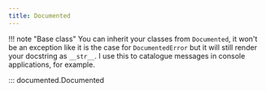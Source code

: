 ```yaml
---
title: Documented
---
```


!!! note "Base class"
    You can inherit your classes from `Documented`, it won't be an exception like it is the case for `DocumentedError` but it will still render your docstring as `__str__`. I use this to catalogue messages in console applications, for example. 

::: documented.Documented
